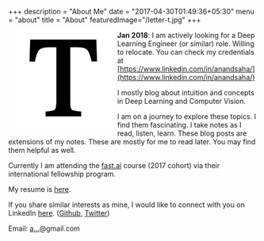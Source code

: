 +++
description = "About Me"
date = "2017-04-30T01:49:36+05:30"
menu = "about"
title = "About"
featuredImage="/letter-t.jpg"
+++
<img style="float: left;width: 200px; padding:10px 10px 10px 10px" src="/letter-t.jpg">

**Jan 2018**: I am actively looking for a Deep Learning Engineer (or similar) role. Willing to relocate. You can check my credentials at [https://www.linkedin.com/in/anandsaha/](https://www.linkedin.com/in/anandsaha/) 

I mostly blog about intuition and concepts in Deep Learning and Computer Vision.

I am on a journey to explore these topics. I find them fascinating. I take notes as I read, listen, learn. These blog posts are extensions of my notes. These are mostly for me to read later. You may find them helpful as well. 

Currently I am attending the [fast.ai](http://www.fast.ai) course (2017 cohort) via their international fellowship program.

My resume is [here](http://teleported.in/resume/anand.saha.pdf).

If you share similar interests as mine, I would like to connect with you on LinkedIn [here](https://www.linkedin.com/in/anandsaha/). (<a href="https://github.com/anandsaha">Github</a>, <a href="https://twitter.com/anandsaha">Twitter</a>)

Email: <a href="http://www.google.com/recaptcha/mailhide/d?k=01XkIwjoh68Z_DqbpwypIUXQ==&amp;c=80_sCo8E8OKhVn5wBIyCTzYM7u1cxVfLSoZaoapEOY0=" onclick="window.open('http://www.google.com/recaptcha/mailhide/d?k\x3d01XkIwjoh68Z_DqbpwypIUXQ\x3d\x3d\x26c\x3d80_sCo8E8OKhVn5wBIyCTzYM7u1cxVfLSoZaoapEOY0\x3d', '', 'toolbar=0,scrollbars=0,location=0,statusbar=0,menubar=0,resizable=0,width=500,height=300'); return false;" title="Reveal this e-mail address">a...</a>@gmail.com

